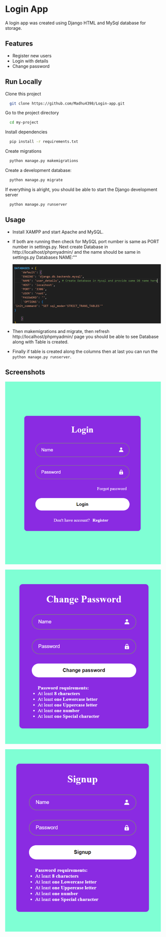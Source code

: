 
# Login App

A login app was created using Django HTML and MySql database for storage.

## Features

- Register new users
- Login with details
- Change password

## Run Locally

Clone this project

```bash
  git clone https://github.com/Madhu4398/Login-app.git
```

Go to the project directory

```bash
  cd my-project
```

Install dependencies

```bash
  pip install -r requirements.txt
```
Create migrations

```bash
  python manage.py makemigrations
```
Create a development database:

```bash
  python manage.py migrate
```

If everything is alright, you should be able to start the Django development server

```bash
  python manage.py runserver
```

## Usage

- Install XAMPP and start Apache and MySQL.
- If both are running then check for MySQL port number is same as PORT number in settings.py.
Next create Database in http://localhost/phpmyadmin/ and the name should be same in settings.py Databases NAME:""

  ![Databases](image.png)

- Then makemigrations and migrate, then refresh http://localhost/phpmyadmin/ page you should be able to see Database along with Table is created.
- Finally if table is created along the columns then at last you can run the `python manage.py runserver`.


## Screenshots

![home](image-1.png)

![change-password](image-2.png)

![signup](image-3.png)

